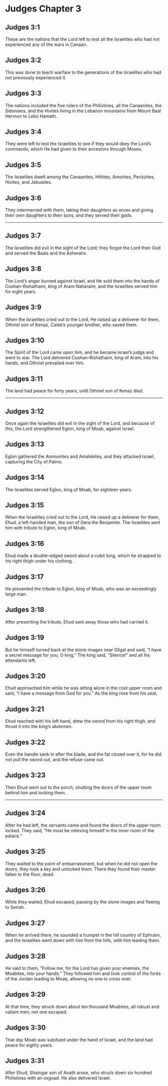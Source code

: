 # Judges Chapter 3

## Judges 3:1

These are the nations that the Lord left to test all the Israelites who had not experienced any of the wars in Canaan.

## Judges 3:2

This was done to teach warfare to the generations of the Israelites who had not previously experienced it.

## Judges 3:3

The nations included the five rulers of the Philistines, all the Canaanites, the Sidonians, and the Hivites living in the Lebanon mountains from Mount Baal Hermon to Lebo Hamath.

## Judges 3:4

They were left to test the Israelites to see if they would obey the Lord’s commands, which He had given to their ancestors through Moses.

## Judges 3:5

The Israelites dwelt among the Canaanites, Hittites, Amorites, Perizzites, Hivites, and Jebusites.

## Judges 3:6

They intermarried with them, taking their daughters as wives and giving their own daughters to their sons, and they served their gods.

---

## Judges 3:7

The Israelites did evil in the sight of the Lord; they forgot the Lord their God and served the Baals and the Asherahs.

## Judges 3:8

The Lord’s anger burned against Israel, and He sold them into the hands of Cushan-Rishathaim, king of Aram Naharaim, and the Israelites served him for eight years.

## Judges 3:9

When the Israelites cried out to the Lord, He raised up a deliverer for them, Othniel son of Kenaz, Caleb’s younger brother, who saved them.

## Judges 3:10

The Spirit of the Lord came upon him, and he became Israel’s judge and went to war. The Lord delivered Cushan-Rishathaim, king of Aram, into his hands, and Othniel prevailed over him.

## Judges 3:11

The land had peace for forty years, until Othniel son of Kenaz died.

---

## Judges 3:12

Once again the Israelites did evil in the sight of the Lord, and because of this, the Lord strengthened Eglon, king of Moab, against Israel.

## Judges 3:13

Eglon gathered the Ammonites and Amalekites, and they attacked Israel, capturing the City of Palms.

## Judges 3:14

The Israelites served Eglon, king of Moab, for eighteen years.

## Judges 3:15

When the Israelites cried out to the Lord, He raised up a deliverer for them, Ehud, a left-handed man, the son of Gera the Benjamite. The Israelites sent him with tribute to Eglon, king of Moab.

## Judges 3:16

Ehud made a double-edged sword about a cubit long, which he strapped to his right thigh under his clothing.

## Judges 3:17

He presented the tribute to Eglon, king of Moab, who was an exceedingly large man.

## Judges 3:18

After presenting the tribute, Ehud sent away those who had carried it.

## Judges 3:19

But he himself turned back at the stone images near Gilgal and said, “I have a secret message for you, O king.” The king said, “Silence!” and all his attendants left.

## Judges 3:20

Ehud approached him while he was sitting alone in the cool upper room and said, “I have a message from God for you.” As the king rose from his seat,

## Judges 3:21

Ehud reached with his left hand, drew the sword from his right thigh, and thrust it into the king’s abdomen.

## Judges 3:22

Even the handle sank in after the blade, and the fat closed over it, for he did not pull the sword out, and the refuse came out.

## Judges 3:23

Then Ehud went out to the porch, shutting the doors of the upper room behind him and locking them.

---

## Judges 3:24

After he had left, the servants came and found the doors of the upper room locked. They said, “He must be relieving himself in the inner room of the palace.”

## Judges 3:25

They waited to the point of embarrassment, but when he did not open the doors, they took a key and unlocked them. There they found their master fallen to the floor, dead.

## Judges 3:26

While they waited, Ehud escaped, passing by the stone images and fleeing to Seirah.

## Judges 3:27

When he arrived there, he sounded a trumpet in the hill country of Ephraim, and the Israelites went down with him from the hills, with him leading them.

## Judges 3:28

He said to them, “Follow me, for the Lord has given your enemies, the Moabites, into your hands.” They followed him and took control of the fords of the Jordan leading to Moab, allowing no one to cross over.

## Judges 3:29

At that time, they struck down about ten thousand Moabites, all robust and valiant men; not one escaped.

## Judges 3:30

That day Moab was subdued under the hand of Israel, and the land had peace for eighty years.

## Judges 3:31

After Ehud, Shamgar son of Anath arose, who struck down six hundred Philistines with an oxgoad. He also delivered Israel.

